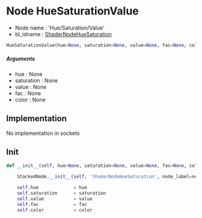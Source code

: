 # Node HueSaturationValue

- Node name : 'Hue/Saturation/Value'
- bl_idname : [ShaderNodeHueSaturation](https://docs.blender.org/api/current/bpy.types.{bl_idname}.html)


``` python
HueSaturationValue(hue=None, saturation=None, value=None, fac=None, color=None, node_label=None, node_color=None)
```
##### Arguments

- hue : None
- saturation : None
- value : None
- fac : None
- color : None

## Implementation

No implementation in sockets

## Init

``` python
def __init__(self, hue=None, saturation=None, value=None, fac=None, color=None, node_label=None, node_color=None):

    StackedNode.__init__(self, 'ShaderNodeHueSaturation', node_label=node_label, node_color=node_color)

    self.hue             = hue
    self.saturation      = saturation
    self.value           = value
    self.fac             = fac
    self.color           = color
```
